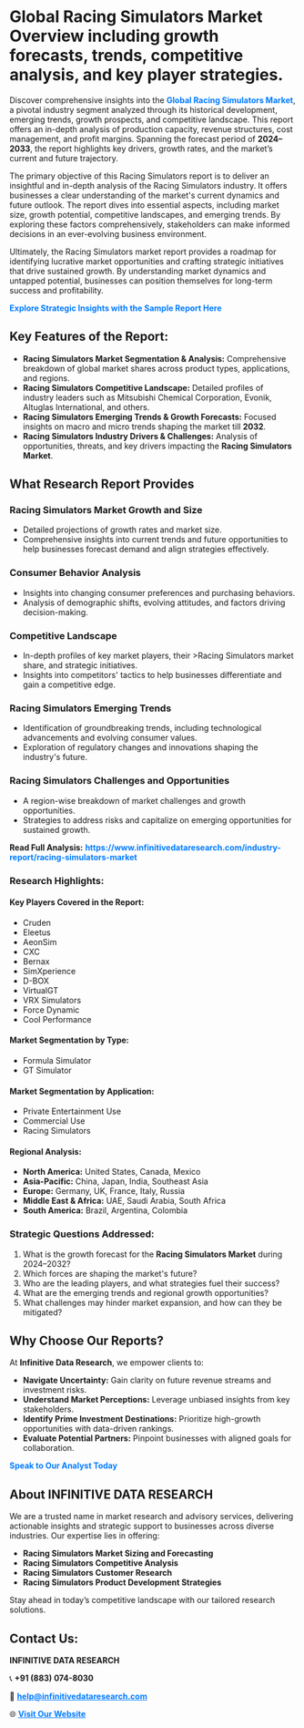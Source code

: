 <h1>Global Racing Simulators Market Overview including growth forecasts, trends, competitive analysis, and key player strategies.</h1>
<p>
Discover comprehensive insights into the 
<a href="https://www.infinitivedataresearch.com/industry-report/racing-simulators-market" rel="dofollow" style="color: #007BFF; text-decoration: none;"><strong>Global Racing Simulators Market</strong></a>, a pivotal industry segment analyzed through its historical development, emerging trends, growth prospects, and competitive landscape. This report offers an in-depth analysis of production capacity, revenue structures, cost management, and profit margins. Spanning the forecast period of <strong>2024–2033</strong>, the report highlights key drivers, growth rates, and the market’s current and future trajectory.
</p>
<p>
The primary objective of this Racing Simulators report is to deliver an insightful and in-depth analysis of the Racing Simulators industry. It offers businesses a clear understanding of the market's current dynamics and future outlook. The report dives into essential aspects, including market size, growth potential, competitive landscapes, and emerging trends. By exploring these factors comprehensively, stakeholders can make informed decisions in an ever-evolving business environment.
</p>
<p>
Ultimately, the Racing Simulators market report provides a roadmap for identifying lucrative market opportunities and crafting strategic initiatives that drive sustained growth. By understanding market dynamics and untapped potential, businesses can position themselves for long-term success and profitability.
</p>
<p>
<a href="https://www.infinitivedataresearch.com/request-sample/reportId=102691" style="color: #007BFF; text-decoration: none;"><strong>Explore Strategic Insights with the Sample Report Here</strong></a>
</p>

<h2>Key Features of the Report:</h2>
<ul>
<li><strong>Racing Simulators Market Segmentation & Analysis:</strong> Comprehensive breakdown of global market shares across product types, applications, and regions.</li>
<li><strong>Racing Simulators Competitive Landscape:</strong> Detailed profiles of industry leaders such as Mitsubishi Chemical Corporation, Evonik, Altuglas International, and others.</li>
<li><strong>Racing Simulators Emerging Trends & Growth Forecasts:</strong> Focused insights on macro and micro trends shaping the market till <strong>2032</strong>.</li>
<li><strong>Racing Simulators Industry Drivers & Challenges:</strong> Analysis of opportunities, threats, and key drivers impacting the <strong>Racing Simulators Market</strong>.</li>
</ul>

<h2>What Research Report Provides</h2>
<h3>Racing Simulators Market Growth and Size</h3>
<ul>
<li>Detailed projections of growth rates and market size.</li>
<li>Comprehensive insights into current trends and future opportunities to help businesses forecast demand and align strategies effectively.</li>
</ul>

<h3>Consumer Behavior Analysis</h3>
<ul>
<li>Insights into changing consumer preferences and purchasing behaviors.</li>
<li>Analysis of demographic shifts, evolving attitudes, and factors driving decision-making.</li>
</ul>

<h3>Competitive Landscape</h3>
<ul>
<li>In-depth profiles of key market players, their >Racing Simulators market share, and strategic initiatives.</li>
<li>Insights into competitors' tactics to help businesses differentiate and gain a competitive edge.</li>
</ul>

<h3>Racing Simulators Emerging Trends</h3>
<ul>
<li>Identification of groundbreaking trends, including technological advancements and evolving consumer values.</li>
<li>Exploration of regulatory changes and innovations shaping the industry's future.</li>
</ul>

<h3>Racing Simulators Challenges and Opportunities</h3>
<ul>
<li>A region-wise breakdown of market challenges and growth opportunities.</li>
<li>Strategies to address risks and capitalize on emerging opportunities for sustained growth.</li>
</ul>
<p><strong>Read Full Analysis:</strong> <a href="https://www.infinitivedataresearch.com/industry-report/racing-simulators-market" rel="dofollow" style="color: #007BFF; text-decoration: none;"><strong>https://www.infinitivedataresearch.com/industry-report/racing-simulators-market</strong></a></p>
<h3>Research Highlights:</h3>
<h4>Key Players Covered in the Report:</h4>
<ul><li>Cruden</li><li>Eleetus</li><li>AeonSim</li><li>CXC</li><li>Bernax</li><li>SimXperience</li><li>D-BOX</li><li>VirtualGT</li><li>VRX Simulators</li><li>Force Dynamic</li><li>Cool Performance</li></ul>
<h4>Market Segmentation by Type:</h4>
<ul><li>Formula Simulator</li><li>GT Simulator</li></ul>
<h4>Market Segmentation by Application:</h4>
<ul><li>Private Entertainment Use</li><li>Commercial Use</li><li>Racing Simulators</li></ul>

<h4>Regional Analysis:</h4>
<ul>
<li><strong>North America:</strong> United States, Canada, Mexico</li>
<li><strong>Asia-Pacific:</strong> China, Japan, India, Southeast Asia</li>
<li><strong>Europe:</strong> Germany, UK, France, Italy, Russia</li>
<li><strong>Middle East & Africa:</strong> UAE, Saudi Arabia, South Africa</li>
<li><strong>South America:</strong> Brazil, Argentina, Colombia</li>
</ul>

<h3>Strategic Questions Addressed:</h3>
<ol>
<li>What is the growth forecast for the <strong>Racing Simulators Market</strong> during 2024–2032?</li>
<li>Which forces are shaping the market's future?</li>
<li>Who are the leading players, and what strategies fuel their success?</li>
<li>What are the emerging trends and regional growth opportunities?</li>
<li>What challenges may hinder market expansion, and how can they be mitigated?</li>
</ol>

<h2>Why Choose Our Reports?</h2>
<p>At <strong>Infinitive Data Research</strong>, we empower clients to:</p>
<ul>
<li><strong>Navigate Uncertainty:</strong> Gain clarity on future revenue streams and investment risks.</li>
<li><strong>Understand Market Perceptions:</strong> Leverage unbiased insights from key stakeholders.</li>
<li><strong>Identify Prime Investment Destinations:</strong> Prioritize high-growth opportunities with data-driven rankings.</li>
<li><strong>Evaluate Potential Partners:</strong> Pinpoint businesses with aligned goals for collaboration.</li>
</ul>
<p><a href="https://www.infinitivedataresearch.com/industry-report/racing-simulators-market" rel="dofollow" style="color: #007BFF; text-decoration: none;"><strong>Speak to Our Analyst Today</strong></a></p>

<h2>About INFINITIVE DATA RESEARCH</h2>
<p>We are a trusted name in market research and advisory services, delivering actionable insights and strategic support to businesses across diverse industries. Our expertise lies in offering:</p>
<ul>
<li><strong>Racing Simulators Market Sizing and Forecasting</strong></li>
<li><strong>Racing Simulators Competitive Analysis</strong></li>
<li><strong>Racing Simulators Customer Research</strong></li>
<li><strong>Racing Simulators Product Development Strategies</strong></li>
</ul>
<p>Stay ahead in today’s competitive landscape with our tailored research solutions.</p>

<h2>Contact Us:</h2>
<p><strong>INFINITIVE DATA RESEARCH</strong></p>
<p>📞 <strong>+91 (883) 074-8030</strong></p>
<p>📧 <strong><a href="mailto:help@infinitivedataresearch.com" style="color: #007BFF;">help@infinitivedataresearch.com</a></strong></p>
<p>🌐 <strong><a href="https://www.infinitivedataresearch.com" rel="dofollow" style="color: #007BFF;">Visit Our Website</a></strong></p>